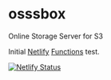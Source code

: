 # osssbox
Online Storage Server for S3

Initial [Netlify](https://netlify.com/) [Functions](https://docs.netlify.com/functions/overview/) test.

[![Netlify Status](https://api.netlify.com/api/v1/badges/f840c0c4-fcbe-4f0e-9115-73ca83a3d955/deploy-status)](https://app.netlify.com/sites/osssbox/deploys)
